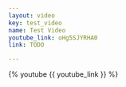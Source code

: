 ```yaml
---
layout: video
key: test_video
name: Test Video
youtube_link: oHg5SJYRHA0
link: TODO

---
```


{% youtube {{ youtube_link }} %}